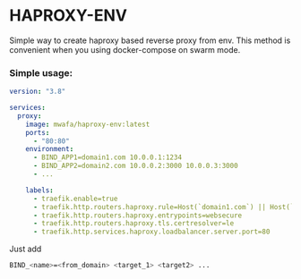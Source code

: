 # HAPROXY-ENV

Simple way to create haproxy based reverse proxy from env.
This method is convenient when you using docker-compose on swarm mode.

### Simple usage:

```yml
version: "3.8"

services:
  proxy:
    image: mwafa/haproxy-env:latest
    ports:
      - "80:80"
    environment:
      - BIND_APP1=domain1.com 10.0.0.1:1234
      - BIND_APP2=domain2.com 10.0.0.2:3000 10.0.0.3:3000
      - ...

    labels:
      - traefik.enable=true
      - traefik.http.routers.haproxy.rule=Host(`domain1.com`) || Host(`domain2.com`)
      - traefik.http.routers.haproxy.entrypoints=websecure
      - traefik.http.routers.haproxy.tls.certresolver=le
      - traefik.http.services.haproxy.loadbalancer.server.port=80
```

Just add

```sh
BIND_<name>=<from_domain> <target_1> <target2> ...
```
